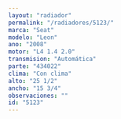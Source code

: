 ```yaml
---
layout: "radiador"
permalink: "/radiadores/5123/"
marca: "Seat"
modelo: "Leon"
ano: "2008"
motor: "L4 1.4 2.0"
transmision: "Automática"
parte: "434022"
clima: "Con clima"
alto: "25 1/2"
ancho: "15 3/4"
observaciones: ""
id: "5123"
---
```


